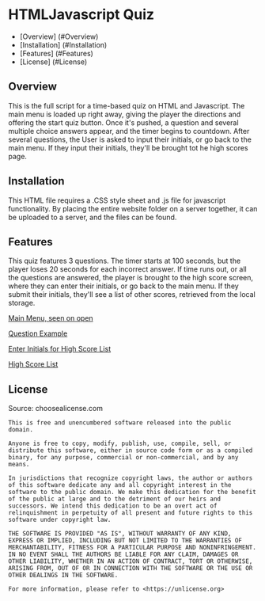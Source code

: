# HTMLJavascript Quiz

* [Overview] (#Overview)
* [Installation] (#Installation)
* [Features] (#Features)
* [License] (#License)

## Overview
This is the full script for a time-based quiz on HTML and Javascript. The main menu is loaded up right away, giving the player the directions and offering the start quiz button. Once it's pushed, a question and several multiple choice answers appear, and the timer begins to countdown. After several questions, the User is asked to input their initials, or go back to the main menu. If they input their initials, they'll be brought tot he high scores page.

## Installation
This HTML file requires a .CSS style sheet and .js file for javascript functionality. By placing the entire website folder on a server together, it can be uploaded to a server, and the files can be found.

## Features
This quiz features 3 questions. The timer starts at 100 seconds, but the player loses 20 seconds for each incorrect answer. If time runs out, or all the questions are answered, the player is brought to the high score screen, where they can enter their initials, or go back to the main menu. If they submit their initials, they'll see a list of other scores, retrieved from the local storage.

[Main Menu, seen on open](./assets/images/MainMenu.png) 

[Question Example](./assets/images/QuestionExample.png) 

[Enter Initials for High Score List](./assets/images/EnterInitials.png) 

[High Score List](./assets/images/highScoreList.png) 

## License 
Source: choosealicense.com
```
This is free and unencumbered software released into the public domain.

Anyone is free to copy, modify, publish, use, compile, sell, or
distribute this software, either in source code form or as a compiled
binary, for any purpose, commercial or non-commercial, and by any
means.

In jurisdictions that recognize copyright laws, the author or authors
of this software dedicate any and all copyright interest in the
software to the public domain. We make this dedication for the benefit
of the public at large and to the detriment of our heirs and
successors. We intend this dedication to be an overt act of
relinquishment in perpetuity of all present and future rights to this
software under copyright law.

THE SOFTWARE IS PROVIDED "AS IS", WITHOUT WARRANTY OF ANY KIND,
EXPRESS OR IMPLIED, INCLUDING BUT NOT LIMITED TO THE WARRANTIES OF
MERCHANTABILITY, FITNESS FOR A PARTICULAR PURPOSE AND NONINFRINGEMENT.
IN NO EVENT SHALL THE AUTHORS BE LIABLE FOR ANY CLAIM, DAMAGES OR
OTHER LIABILITY, WHETHER IN AN ACTION OF CONTRACT, TORT OR OTHERWISE,
ARISING FROM, OUT OF OR IN CONNECTION WITH THE SOFTWARE OR THE USE OR
OTHER DEALINGS IN THE SOFTWARE.

For more information, please refer to <https://unlicense.org>
```